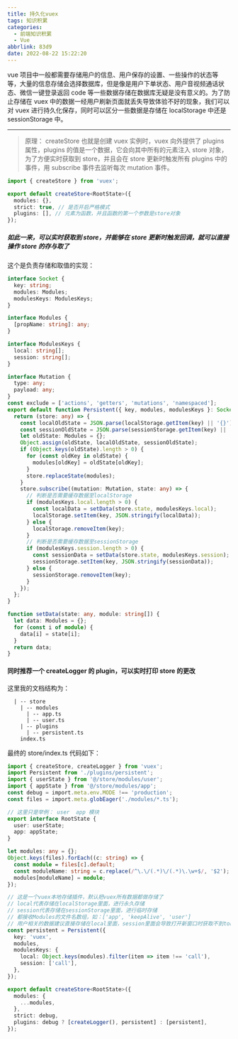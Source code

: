 ```yaml
---
title: 持久化vuex
tags: 知识积累
categories:
  - 前端知识积累
  - Vue
abbrlink: 83d9
date: 2022-08-22 15:22:20
---
```


vue 项目中一般都需要存储用户的信息、用户保存的设置、一些操作的状态等等，大量的信息存储会选择数据库，但是像是用户下单状态、用户音视频通话状态、微信一键登录返回 code 等一些数据存储在数据库无疑是没有意义的。为了防止存储在 vuex 中的数据一经用户刷新页面就丢失导致体验不好的现象，我们可以对 vuex 进行持久化保存，同时可以区分一些数据是存储在 localStorage 中还是 sessionStorage 中。

<!-- more -->

***

> 原理： createStore 也就是创建 vuex 实例时，vuex 向外提供了 plugins 属性，plugins 的值是一个数据，它会向其中所有的元素注入 store 对象，为了方便实时获取到 store，并且会在 store 更新时触发所有 plugins 中的事件，用 subscribe 事件去监听每次 mutation 事件。

```ts
import { createStore } from 'vuex';

export default createStore<RootState>({
  modules: {},
  strict: true, // 是否开启严格模式
  plugins: [], // 元素为函数，并且函数的第一个参数是store对象
});
```

##### 如此一来，可以实时获取到 store，并能够在 store 更新时触发回调，就可以直接操作 store 的存与取了

这个是负责存储和取值的实现：

```ts
interface Socket {
  key: string;
  modules: Modules;
  modulesKeys: ModulesKeys;
}

interface Modules {
  [propName: string]: any;
}

interface ModulesKeys {
  local: string[];
  session: string[];
}

interface Mutation {
  type: any;
  payload: any;
}
const exclude = ['actions', 'getters', 'mutations', 'namespaced'];
export default function Persistent({ key, modules, modulesKeys }: Socket) {
  return (store: any) => {
    const localOldState = JSON.parse(localStorage.getItem(key) || '{}');
    const sessionOldState = JSON.parse(sessionStorage.getItem(key) || '{}');
    let oldState: Modules = {};
    Object.assign(oldState, localOldState, sessionOldState);
    if (Object.keys(oldState).length > 0) {
      for (const oldKey in oldState) {
        modules[oldKey] = oldState[oldKey];
      }
      store.replaceState(modules);
    }
    store.subscribe((mutation: Mutation, state: any) => {
      // 判断是否需要缓存数据至localStorage
      if (modulesKeys.local.length > 0) {
        const localData = setData(store.state, modulesKeys.local);
        localStorage.setItem(key, JSON.stringify(localData));
      } else {
        localStorage.removeItem(key);
      }
      // 判断是否需要缓存数据至sessionStorage
      if (modulesKeys.session.length > 0) {
        const sessionData = setData(store.state, modulesKeys.session);
        sessionStorage.setItem(key, JSON.stringify(sessionData));
      } else {
        sessionStorage.removeItem(key);
      }
    });
  };
}

function setData(state: any, module: string[]) {
  let data: Modules = {};
  for (const i of module) {
    data[i] = state[i];
  }
  return data;
}
```

#### 同时推荐一个 createLogger 的 plugin，可以实时打印 store 的更改

这里我的文档结构为：
```
  | -- store
    | -- modules
      | -- app.ts
      | -- user.ts
    | -- plugins
      | -- persistent.ts
    index.ts
```
最终的 store/index.ts 代码如下：

```ts
import { createStore, createLogger } from 'vuex';
import Persistent from './plugins/persistent';
import { userState } from '@/store/modules/user';
import { appState } from '@/store/modules/app';
const debug = import.meta.env.MODE !== 'production';
const files = import.meta.globEager('./modules/*.ts');

// 这里只是举例： user  app 模块
export interface RootState {
  user: userState;
  app: appState;
}

let modules: any = {};
Object.keys(files).forEach((c: string) => {
  const module = files[c].default;
  const moduleName: string = c.replace(/^\.\/(.*)\/(.*)\.\w+$/, '$2');
  modules[moduleName] = module;
});

// 这是一个vuex本地存储插件，默认把vuex所有数据都做存储了
// local代表存储在localStorage里面，进行永久存储
// session代表存储在sessionStorage里面，进行临时存储
// 都接收Modules的文件名数组，如：['app', 'keepAlive', 'user']
// 用户相关的数据建议直接存储在local里面，session里面会导致打开新窗口时获取不到token值，因为session只针对当前会话
const persistent = Persistent({
  key: 'vuex',
  modules,
  modulesKeys: {
    local: Object.keys(modules).filter(item => item !== 'call'),
    session: ['call'],
  },
});

export default createStore<RootState>({
  modules: {
    ...modules,
  },
  strict: debug,
  plugins: debug ? [createLogger(), persistent] : [persistent],
});
```
